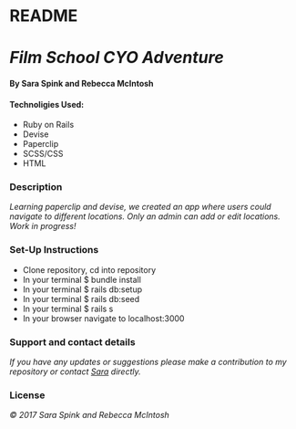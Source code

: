 # README


# _Film School CYO Adventure_

#### By Sara Spink and Rebecca McIntosh

#### Technoligies Used:

- Ruby on Rails
- Devise
- Paperclip
- SCSS/CSS
- HTML

### Description

_Learning paperclip and devise, we created an app where users could navigate to different locations. Only an admin can add or edit locations. Work in progress!_

### Set-Up Instructions
- Clone repository, cd into repository
- In your terminal $ bundle install
- In your terminal $ rails db:setup
- In your terminal $ rails db:seed
- In your terminal $ rails s
- In your browser navigate to localhost:3000


### Support and contact details

_If you have any updates or suggestions please make a contribution to my repository or  contact [Sara](spinkbot@gmail.com) directly._

### License

_© 2017 Sara Spink and Rebecca McIntosh_
